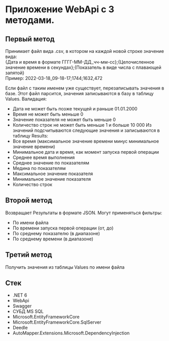 
# Приложение WebApi с 3 методами. 

## Первый метод 
Принимает файл вида .csv, в котором на каждой новой строке значение вида:<br>
{Дата и время в формате ГГГГ-ММ-ДД_чч-мм-сс};{Целочисленное значение времени в секундах};{Показатель в виде числа с плавающей запятой}<br>
Пример:
2022-03-18_09-18-17;1744;1632,472

Если файл с таким именем уже существует, перезаписывать значения в базе.
Этот файл парсится, значения записываются в базу в таблицу Values. 
Валидация:
- Дата не может быть позже текущей и раньше 01.01.2000
- Время не может быть меньше 0
- Значение показателя не может быть меньше 0
- Количество строк не может быть меньше 1 и больше 10 000
Из значений подсчитываются следующие значения и записываются в таблицу Results:
- Все время (максимальное значение времени минус минимальное значение времени)
- Минимальное дата и время, как момент запуска первой операции
- Среднее время выполнения
- Среднее значение по показателям
- Медина по показателям
- Максимальное значение показателя
- Минимальное значение показателя
- Количество строк

## Второй метод 
Возвращает Результаты в формате JSON. 
Могут применяться фильтры:
- По имени файла
- По времени запуска первой операции (от, до)
- По среднему показателю (в диапазоне)
- По среднему времени (в диапазоне)

## Третий метод
Получить значения из таблицы Values по имени файла

## Стек
- .NET 6
- WebApi
- Swagger
- СУБД MS SQL
- Microsoft.EntityFrameworkCore
- Microsoft.EntityFrameworkCore.SqlServer
- Deedle 
- AutoMapper.Extensions.Microsoft.DependencyInjection


